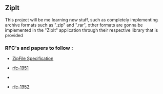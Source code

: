 ## ZipIt

This project will be me learning new stuff, such as completely implementing archive formats such as ".zip" and ".rar", other formats are gonna be implemented in the "ZipIt" application through their respective library that is provided


### RFC's and papers to follow :

- [ZipFile Specification](https://pkware.cachefly.net/webdocs/casestudies/APPNOTE.TXT)

- [rfc-1951](https://www.ietf.org/rfc/rfc1951.txt)
- 
- [rfc-1952](https://datatracker.ietf.org/doc/html/rfc1952)
